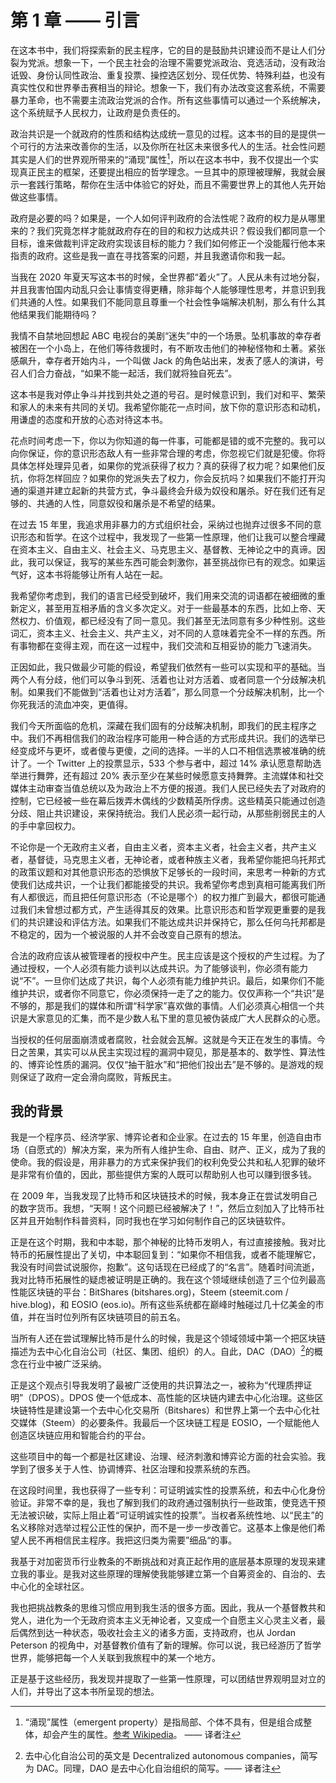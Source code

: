 # 第 1 章 —— 引言

在这本书中，我们将探索新的民主程序，它的目的是鼓励共识建设而不是让人们分裂为党派。想象一下，一个民主社会的治理不需要党派政治、竞选活动，没有政治诋毁、身份认同性政治、重复投票、操控选区划分、现任优势、特殊利益，也没有真实性仅和世界拳击赛相当的辩论。想象一下，我们有办法改变这套系统，不需要暴力革命，也不需要主流政治党派的合作。所有这些事情可以通过一个系统解决，这个系统赋予人民权力，让政府是负责任的。

政治共识是一个就政府的性质和结构达成统一意见的过程。这本书的目的是提供一个可行的方法来改善你的生活，以及你所在社区未来很多代人的生活。社会性问题其实是人们的世界观所带来的“涌现”属性[^1]，所以在这本书中，我不仅提出一个实现真正民主的框架，还要提出相应的哲学理念。一旦其中的原理被理解，我就会展示一套践行策略，帮你在生活中体验它的好处，而且不需要世界上的其他人先开始做这些事情。

政府是必要的吗？如果是，一个人如何评判政府的合法性呢？政府的权力是从哪里来的？我们究竟怎样才能就政府存在的目的和权力达成共识？假设我们都同意一个目标，谁来做裁判评定政府实现该目标的能力？我们如何修正一个没能履行他本来指责的政府。这些是我一直在寻找答案的问题，并且我邀请你和我一起。

当我在 2020 年夏天写这本书的时候，全世界都“着火”了。人民从未有过地分裂，并且我害怕国内动乱只会让事情变得更糟，除非每个人能够理性思考，并意识到我们共通的人性。如果我们不能同意且尊重一个社会性争端解决机制，那么有什么其他结果我们能期待吗？

我情不自禁地回想起 ABC 电视台的美剧“迷失”中的一个场景。坠机事故的幸存者被困在一个小岛上，在他们等待救援时，有不断攻击他们的神秘怪物和土著。紧张感飙升，幸存者开始内斗，一个叫做 Jack 的角色站出来，发表了感人的演讲，号召人们合力奋战，“如果不能一起活，我们就将独自死去”。

这本书是我对停止争斗并找到共处之道的号召。是时候意识到，我们对和平、繁荣和家人的未来有共同的关切。我希望你能花一点时间，放下你的意识形态和动机，用谦虚的态度和开放的心态对待这本书。

花点时间考虑一下，你以为你知道的每一件事，可能都是错的或不完整的。我可以向你保证，你的意识形态敌人有一些非常合理的考虑，你忽视它们就是犯傻。你将具体怎样处理异见者，如果你的党派获得了权力？真的获得了权力呢？如果他们反抗，你将怎样回应？如果你的党派失去了权力，你会反抗吗？如果我们不能打开沟通的渠道并建立起新的共营方式，争斗最终会升级为奴役和屠杀。好在我们还有足够的、共通的人性，同意奴役和屠杀是不希望的结果。

在过去 15 年里，我追求用非暴力的方式组织社会，采纳过也抛弃过很多不同的意识形态和哲学。在这个过程中，我发现了一些第一性原理，他们让我可以整合埋藏在资本主义、自由主义、社会主义、马克思主义、基督教、无神论之中的真谛。因此，我可以保证，我写的某些东西可能会刺激你，甚至挑战你已有的观念。如果运气好，这本书将能够让所有人站在一起。

我希望你考虑到，我们的语言已经受到破坏，我们用来交流的词语都在被细微的重新定义，甚至用互相矛盾的含义多次定义。对于一些最基本的东西，比如上帝、天然权力、价值观，都已经没有了同一意见。我们甚至无法同意有多少种性别。这些词汇，资本主义、社会主义、共产主义，对不同的人意味着完全不一样的东西。所有事物都在变得主观，而在这一过程中，我们交流和互相妥协的能力飞速消失。

正因如此，我只做最少可能的假设，希望我们依然有一些可以实现和平的基础。当两个人有分歧，他们可以争斗到死、活着也让对方活着、或者同意一个分歧解决机制。如果我们不能做到“活着也让对方活着”，那么同意一个分歧解决机制，比一个你死我活的流血冲突，更值得。

我们今天所面临的危机，深藏在我们固有的分歧解决机制，即我们的民主程序之中。我们不再相信我们的政治程序可能用一种合适的方式形成共识。我们的选举已经变成坏与更坏，或者傻与更傻，之间的选择。一半的人口不相信选票被准确的统计了。一个 Twitter 上的投票显示，533 个参与者中，超过 14% 承认愿意帮助选举进行舞弊，还有超过 20% 表示至少在某些时候愿意支持舞弊。主流媒体和社交媒体主动审查当值总统以及为政治上不方便的报道。我们人民已经失去了对政府的控制，它已经被一些在幕后拨弄木偶线的少数精英所俘虏。这些精英只能通过创造分歧、阻止共识建设，来保持统治。我们人民必须一起行动，从那些削弱民主的人的手中拿回权力。

不论你是一个无政府主义者，自由主义者，资本主义者，社会主义者，共产主义者，基督徒，马克思主义者，无神论者，或者种族主义者，我希望你能把乌托邦式的政策议题和对其他意识形态的恐惧放下足够长的一段时间，来思考一种新的方式使我们达成共识，一个让我们都能接受的共识。我希望你考虑到真相可能离我们所有人都很远，而且把任何意识形态（不论是哪个）的权力推广到最大，都很可能通过我们未曾想过都方式，产生适得其反的效果。比意识形态和哲学观更重要的是我们的共识建设和评估方法。如果我们不能达成共识并保持它，那么任何乌托邦都是不稳定的，因为一个被说服的人并不会改变自己原有的想法。

合法的政府应该从被管理者的授权中产生。民主应该是这个授权的产生过程。为了通过授权，一个人必须有能力谈判以达成共识。为了能够谈判，你必须有能力说“不”。一旦你们达成了共识，每个人必须有能力维护共识。最后，如果你们不能维护共识，或者你不同意它，你必须保持一走了之的能力。仅仅声称一个“共识”是不够的，那是我们的媒体和所谓“科学家”喜欢做的事情。人们必须真心相信一个共识是大家意见的汇集，而不是少数人私下里的意见被伪装成广大人民群众的心愿。

当授权的任何层面崩溃或者腐败，社会就会瓦解。这就是今天正在发生的事情。今日之苦果，其实可以从民主实现过程的漏洞中窥见，那是基本的、数学性、算法性的、博弈论性质的漏洞。仅仅“抽干脏水”和“把他们投出去”是不够的。是游戏的规则保证了政府一定会滑向腐败，背叛民主。

## 我的背景

我是一个程序员、经济学家、博弈论者和企业家。在过去的 15 年里，创造自由市场（自愿式的）解决方案，来为所有人维护生命、自由、财产、正义，成为了我的使命。我的假设是，用非暴力的方式来保护我们的权利免受公共和私人犯罪的破坏是非常有价值的，因此，那些提供方案的人既可以帮助别人也可以赚到很多钱。

在 2009 年，当我发现了比特币和区块链技术的时候，我本身正在尝试发明自己的数字货币。我想，“天啊！这个问题已经被解决了！”，然后立刻加入了比特币社区并且开始制作科普资料，同时我也在学习如何制作自己的区块链软件。

正是在这个时期，我和中本聪，那个神秘的比特币发明人，有过直接接触。我对比特币的拓展性提出了关切，中本聪回复到：“如果你不相信我，或者不能理解它，我没有时间尝试说服你，抱歉”。这句话现在已经成了的“名言”。随着时间流逝，我对比特币拓展性的疑虑被证明是正确的。我在这个领域继续创造了三个位列最高性能区块链的平台：BitShares (bitshares.org)，Steem (steemit.com / hive.blog)，和 EOSIO (eos.io)。所有这些系统都在巅峰时触碰过几十亿美金的市值，并在当时位列所有区块链项目的前五名。

当所有人还在尝试理解比特币是什么的时候，我是这个领域领域中第一个把区块链描述为去中心化自治公司（社区、集团、组织）的人。自此，DAC（DAO）[^2]的概念在行业中被广泛采纳。

正是这个观点引导我发明了最被广泛使用的共识算法之一，被称为“代理质押证明”（DPOS）。DPOS 使一个低成本、高性能的区块链内建去中心化治理。这些区块链特性是建设第一个去中心化交易所（Bitshares）和世界上第一个去中心化社交媒体（Steem）的必要条件。我最后一个区块链工程是 EOSIO，一个赋能他人创造区块链应用和智能合约的平台。

这些项目中的每一个都是社区建设、治理、经济刺激和博弈论方面的社会实验。我学到了很多关于人性、协调博弈、社区治理和投票系统的东西。

在这段时间里，我也获得了一些专利：可证明诚实性的投票系统，和去中心化身份验证。非常不幸的是，我也了解到我们的政府通过强制执行一些政策，使竞选干预无法被识破，实际上阻止着“可证明诚实性的投票”。当权者系统性地、以“民主”的名义移除对选举过程公正性的保护，而不是一步一步改善它。这基本上像是他们希望人民不再相信民主程序。我把这归类为需要”细品“的事。

我基于对加密货币行业教条的不断挑战和对真正起作用的底层基本原理的发现来建立我的事业。是我对这些原理的理解使我能够建立第一个自筹资金的、自治的、去中心化的全球社区。

我也把挑战教条的思维习惯应用到我生活的很多方面。因此，我从一个基督教共和党人，进化为一个无政府资本主义无神论者，又变成一个自愿主义心灵主义者，最后偶然到达一种状态，吸收社会主义的诸多方面，支持政府，也从 Jordan Peterson 的视角中，对基督教价值有了新的理解。你可以说，我已经游历了哲学世界，能够把每一个人关联到我旅程中的某一个地方。


正是基于这些经历，我发现并提取了一些第一性原理，可以团结世界观明显对立的人们，并导出了这本书所呈现的想法。


[^1]: “涌现”属性（emergent property）是指局部、个体不具有，但是组合成整体，却会产生的属性。[参考 Wikipedia](https://en.wikipedia.org/wiki/Emergence)。 —— 译者注

[^2]: 去中心化自治公司的英文是 Decentralized autonomous companies，简写为 DAC。同理，DAO 是去中心化自治组织的简写。—— 译者注
